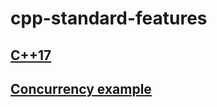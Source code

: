 # cpp-standard-features

## [C++17](https://github.com/SechinM/cpp-standard-features/tree/master/cpp17)

## [Concurrency example](https://github.com/SechinM/cpp-standard-features/tree/master/concurrency)
